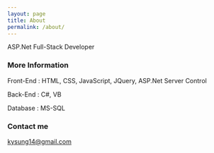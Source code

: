 ```yaml
---
layout: page
title: About
permalink: /about/
---
```


ASP.Net Full-Stack Developer

### More Information

Front-End : HTML, CSS, JavaScript, JQuery, ASP.Net Server Control

Back-End : C#, VB

Database : MS-SQL

### Contact me

[kysung14@gmail.com](mailto:kysung14@gmail.com)
